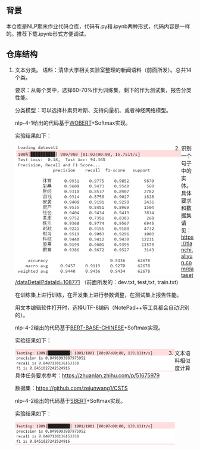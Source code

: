 ## 背景

本仓库是NLP期末作业代码仓库，代码有.py和.ipynb两种形式，代码内容是一样的。推荐下载.ipynb形式方便调试。

## 仓库结构

1. 文本分类。
   语料：清华大学相关实验室整理的新闻语料（前面所发）。总共14个类。
   
   要求：从每个类中，选择60-70%作为训练集，剩下的作为测试集，报告分类性能。
   
   分类模型：可以选择朴素贝叶斯、支持向量机、或者神经网络模型。

   nlp-4-1给出的代码基于[WOBERT](https://github.com/ZhuiyiTechnology/WoBERT)+Softmax实现。

   实验结果如下：

   <img src="https://raw.githubusercontent.com/wangwangweiwei/nlpfinalassignment/main/img/nlp-4-1.png" alt="nlp-4-1" style="zoom:75%; float:left" />
   
2. 识别一个句子中的实体。
   具体要求和数据集请见：
   https://tianchi.aliyun.com/dataset/dataDetail?dataId=108771
   （前面所发的：dev.txt, test,txt, train.txt)
   
   在训练集上进行训练，在开发集上进行参数调整，在测试集上报告性能。
   
   用文本编辑软件打开时，选择UTF-8编码（NotePad++等工具都会自动识别的）。

   nlp-4-2给出的代码基于[BERT-BASE-CHINESE](https://huggingface.co/bert-base-chinese)+Softmax实现。

   实验结果如下：

   <img src="https://raw.githubusercontent.com/wangwangweiwei/nlpfinalassignment/main/img/nlp-4-2.png" alt="nlp-4-2" style="zoom:75%; float:left" />

3. 文本语料相似度计算
   具体任务要求参考：https://zhuanlan.zhihu.com/p/51675979
   
   数据集：https://github.com/zejunwang1/CSTS

   nlp-4-2给出的代码基于[SBERT](https://www.sbert.net/)+Softmax实现。

   实验结果如下：

   <img src="https://raw.githubusercontent.com/wangwangweiwei/nlpfinalassignment/main/img/nlp-4-2.png" alt="nlp-4-3" style="zoom:75%; float:left" />

